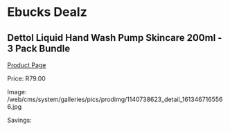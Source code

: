 
# Ebucks Dealz
## Dettol Liquid Hand Wash Pump Skincare 200ml - 3 Pack Bundle
[Product Page](https://www.ebucks.com/web/shop/productSelected.do?prodId=1140738623&catId=909917204)

Price: R79.00

Image: /web/cms/system/galleries/pics/prodimg/1140738623_detail_1613467165566.jpg

Savings: 


	